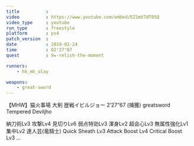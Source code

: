 ```yaml
---
title          :
video          : https://www.youtube.com/embed/EZ1mV7dT05Q
video_type     : youtube
run_type       : freestyle
platform       : ps4
patch_version  :
date           : 2019-02-24
time           : 02'27"67
quest          : 9★-relish-the-moment

runners:
    - hk_mh_olay

weapons:
    - great-sword
---
```

【MHW】猫火事場 大剣 歴戦イビルジョー 2‘27“67 (捕獲) greatsword Tempered Deviljho

納刀術Lv3 攻撃Lv4 見切りLv6 弱点特効Lv3 渾身Lv2 超会心Lv3 無属性強化Lv1 集中Lv2 達人芸(竜騎士) Quick Sheath Lv3 Attack Boost Lv4 Critical Boost Lv3 ...
